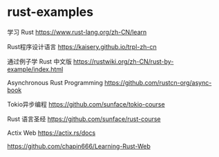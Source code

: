 # rust-examples

学习 Rust <https://www.rust-lang.org/zh-CN/learn>

Rust程序设计语言 <https://kaisery.github.io/trpl-zh-cn>

通过例子学 Rust 中文版 <https://rustwiki.org/zh-CN/rust-by-example/index.html>

Asynchronous Rust Programming <https://github.com/rustcn-org/async-book>

Tokio异步编程 <https://github.com/sunface/tokio-course>

Rust 语言圣经 <https://github.com/sunface/rust-course>

Actix Web <https://actix.rs/docs>

<https://github.com/chapin666/Learning-Rust-Web>
